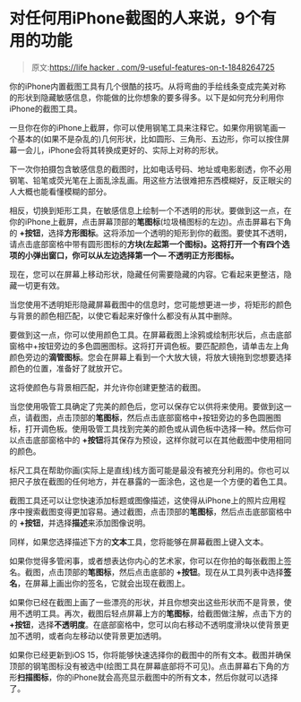 # 对任何用iPhone截图的人来说，9个有用的功能

> 原文:[https://life hacker . com/9-useful-features-on-t-1848264725](https://lifehacker.com/9-useful-features-for-anyone-who-takes-screenshots-on-t-1848264725)

你的iPhone内置截图工具有几个很酷的技巧。从将弯曲的手绘线条变成完美对称的形状到隐藏敏感信息，你能做的比你想象的要多得多。以下是如何充分利用你iPhone的截图工具。

一旦你在你的iPhone上截屏，你可以使用钢笔工具来注释它。如果你用钢笔画一个基本的(如果不是杂乱的)几何形状，比如圆形、三角形、五边形，你可以按住屏幕一会儿，iPhone会将其转换成更好的、实际上对称的形状。

下一次你拍摄包含敏感信息的截图时，比如电话号码、地址或电影剧透，你不必用钢笔、铅笔或荧光笔在上面乱涂乱画。用这些方法很难把东西模糊好，反正眼尖的人大概也能看懂模糊的部分。

相反，切换到矩形工具，在敏感信息上绘制一个不透明的形状。要做到这一点，在你的iPhone上截屏，点击屏幕顶部的**笔图标**(垃圾桶图标的左边)。点击屏幕右下角的 **+按钮**，选择**方形图标**。这将添加一个透明的矩形到你的截图。要使其不透明，请点击底部窗格中带有圆形图标的**方块(左起第一个图标)。这将打开一个有四个选项的小弹出窗口，你可以从左边选择第一个— **不透明正方形图标**。**

现在，您可以在屏幕上移动形状，隐藏任何需要隐藏的内容。它看起来更整洁，隐藏一切更有效。

当您使用不透明矩形隐藏屏幕截图中的信息时，您可能想更进一步，将矩形的颜色与背景的颜色相匹配，以使它看起来好像什么都没有从其中删除。

要做到这一点，你可以使用颜色工具。在屏幕截图上涂鸦或绘制形状后，点击底部窗格中+按钮旁边的多色圆圈图标。这将打开调色板。要匹配颜色，请单击左上角颜色旁边的**滴管图标**。您会在屏幕上看到一个大放大镜，将放大镜拖到您想要选择颜色的位置，准备好了就放开它。

这将使颜色与背景相匹配，并允许你创建更整洁的截图。

当您使用吸管工具确定了完美的颜色后，您可以保存它以供将来使用。要做到这一点，请截图，点击顶部的**笔图标**，然后点击底部窗格中+按钮旁边的多色圆圈图标，打开调色板。使用吸管工具找到完美的颜色或从调色板中选择一种。然后你可以点击底部窗格中的 **+按钮**将其保存为预设，这样你就可以在其他截图中使用相同的颜色。

标尺工具在帮助你画(实际上是直线)线方面可能是最没有被充分利用的。你也可以把尺子放在截图的任何地方，并在暴露的一面涂色，这也是一个方便的着色工具。

截图工具还可以让您快速添加标题或图像描述，这使得从iPhone上的照片应用程序中搜索截图变得更加容易。通过截图，点击顶部的**笔图标**，然后点击底部窗格中的 **+按钮**，并选择**描述**来添加图像说明。

同样，如果您选择描述下方的**文本**工具，您将能够在屏幕截图上键入文本。

如果你觉得多管闲事，或者想表达你内心的艺术家，你可以在你拍的每张截图上签名。截图，点击顶部的**笔图标**，然后点击底部的 **+按钮**。现在从工具列表中选择**签名**，在屏幕上画出你的签名，它就会出现在截图上。

如果你已经在截图上画了一些漂亮的形状，并且你想突出这些形状而不是背景，使用不透明工具。再次，截图后轻点屏幕上方的**笔图标**，给截图做注解，点击下方的 **+按钮**，选择**不透明度**。在底部窗格中，您可以向右移动不透明度滑块以使背景更加不透明，或者向左移动以使背景更加透明。

如果你已经更新到iOS 15，你将能够快速选择你的截图中的所有文本。截图并确保顶部的钢笔图标没有被选中(绘图工具在屏幕底部将不可见)。点击屏幕右下角的方形**扫描图标**，你的iPhone就会高亮显示截图中的所有文本，然后你就可以选择了。